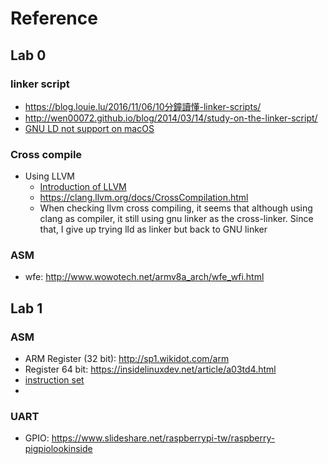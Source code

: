 # Reference

## Lab 0

### linker script
- https://blog.louie.lu/2016/11/06/10分鐘讀懂-linker-scripts/
- http://wen00072.github.io/blog/2014/03/14/study-on-the-linker-script/
- [GNU LD not support on macOS](https://apple.stackexchange.com/questions/341105/ld-linker-is-missing-when-installing-gcc-using-homebrew-on-mac-os)

### Cross compile

- Using LLVM
  - [Introduction of LLVM]( https://medium.com/@zetavg/%E7%B7%A8%E8%AD%AF%E5%99%A8-llvm-%E6%B7%BA%E6%B7%BA%E7%8E%A9-42a58c7a7309)
  - https://clang.llvm.org/docs/CrossCompilation.html
  - When checking llvm cross compiling, it seems that although using clang as compiler, it still using gnu linker as the cross-linker. Since that, I give up trying lld as linker but back to GNU linker

### ASM

- wfe: http://www.wowotech.net/armv8a_arch/wfe_wfi.html

## Lab 1

### ASM

- ARM Register (32 bit): http://sp1.wikidot.com/arm
- Register 64 bit: https://insidelinuxdev.net/article/a03td4.html
- [instruction set]( https://static.docs.arm.com/ddi0596/a/DDI_0596_ARM_a64_instruction_set_architecture.pdf)
- 

### UART
- GPIO: https://www.slideshare.net/raspberrypi-tw/raspberry-pigpiolookinside
